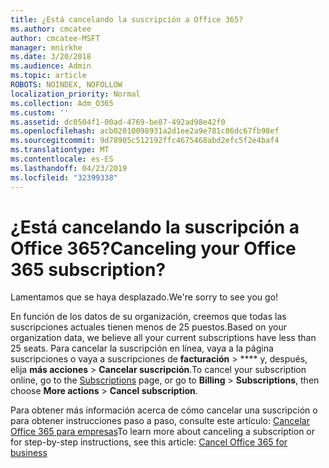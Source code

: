 ```yaml
---
title: ¿Está cancelando la suscripción a Office 365?
ms.author: cmcatee
author: cmcatee-MSFT
manager: mnirkhe
ms.date: 3/20/2018
ms.audience: Admin
ms.topic: article
ROBOTS: NOINDEX, NOFOLLOW
localization_priority: Normal
ms.collection: Adm_O365
ms.custom: ''
ms.assetid: dc0504f1-00ad-4769-be87-492ad98e42f0
ms.openlocfilehash: acb02010098931a2d1ee2a9e781c86dc67fb98ef
ms.sourcegitcommit: 9d78905c512192ffc4675468abd2efc5f2e4baf4
ms.translationtype: MT
ms.contentlocale: es-ES
ms.lasthandoff: 04/23/2019
ms.locfileid: "32399338"
---
```

# <a name="canceling-your-office-365-subscription"></a><span data-ttu-id="912a8-102">¿Está cancelando la suscripción a Office 365?</span><span class="sxs-lookup"><span data-stu-id="912a8-102">Canceling your Office 365 subscription?</span></span>

<span data-ttu-id="912a8-103">Lamentamos que se haya desplazado.</span><span class="sxs-lookup"><span data-stu-id="912a8-103">We're sorry to see you go!</span></span> 
  
<span data-ttu-id="912a8-104">En función de los datos de su organización, creemos que todas las suscripciones actuales tienen menos de 25 puestos.</span><span class="sxs-lookup"><span data-stu-id="912a8-104">Based on your organization data, we believe all your current subscriptions have less than 25 seats.</span></span> <span data-ttu-id="912a8-105">Para cancelar la suscripción en línea, vaya a [](https://go.microsoft.com/fwlink/p/?linkid=842054) la página suscripciones o vaya a suscripciones de **facturación** \> \*\*\*\* y, después, elija **más acciones** \> **Cancelar suscripción**.</span><span class="sxs-lookup"><span data-stu-id="912a8-105">To cancel your subscription online, go to the [Subscriptions](https://go.microsoft.com/fwlink/p/?linkid=842054) page, or go to **Billing** \> **Subscriptions**, then choose **More actions** \> **Cancel subscription**.</span></span>
  
<span data-ttu-id="912a8-106">Para obtener más información acerca de cómo cancelar una suscripción o para obtener instrucciones paso a paso, consulte este artículo: [Cancelar Office 365 para empresas](https://support.office.com/article/b1bc0bef-4608-4601-813a-cdd9f746709a)</span><span class="sxs-lookup"><span data-stu-id="912a8-106">To learn more about canceling a subscription or for step-by-step instructions, see this article: [Cancel Office 365 for business](https://support.office.com/article/b1bc0bef-4608-4601-813a-cdd9f746709a)</span></span>
  

